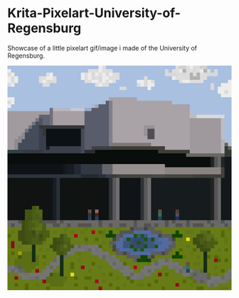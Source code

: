 # Krita-Pixelart-University-of-Regensburg
Showcase of a little pixelart gif/image i made of the University of Regensburg. 

<p align="center">
<img src="University of Regensburg Pixelart.gif" width ="600"/>
</p>
